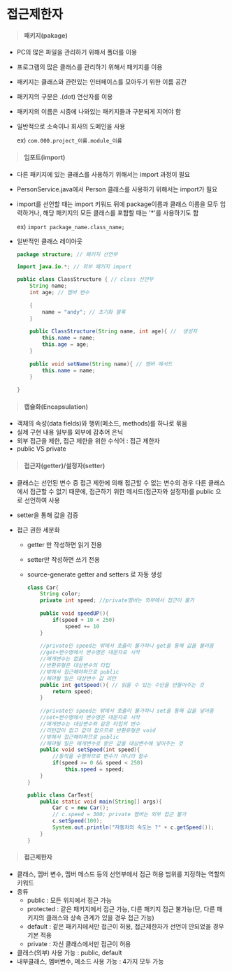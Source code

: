 # 접근제한자

> #### 패키지(pakage)

- PC의 많은 파일을 관리하기 위해서 폴더를 이용

- 프로그램의 많은 클래스를 관리하기 위해서 패키지를 이용

- 패키지는 클래스와 관련있는 인터페이스를 모아두기 위한 이름 공간

- 패키지의 구분은 .(dot) 연산자를 이용

- 패키지의 이름은 시중에 나와있는 패키지들과 구분되게 지어야 함

- 일반적으로 소속이나 회사의 도메인을 사용

  ex) `com.000.project_이름.module_이름`



> #### 임포트(import)

- 다른 패키지에 있는 클래스를 사용하기 위해서는 import 과정이 필요

- PersonService.java에서 Person 클래스를 사용하기 위해서는 import가 필요

- import를 선언할 때는 import 키워드 뒤에 package이름과 클래스 이름을 모두 입력하거나, 해당 패키지의 모든 클래스를 포함할 때는 '*'를 사용하기도 함

  ex) `import package_name.class_name;`

- 일반적인 클래스 레이아웃

  ```java
  package structure; // 패키지 선언부
  
  import java.io.*; // 외부 패키지 import
  
  public class ClassStructure { // class 선언부
      String name;
      int age; // 멤버 변수
      
      {
          name = "andy"; // 초기화 블록
      }
      
      public ClassStructure(String name, int age){ //  생성자
          this.name = name;
          this.age = age;
      }
      
      public void setName(String name){ // 멤버 메서드
          this.name = name;
      }
      
  }
  ```



> #### 캡슐화(Encapsulation)

- 객체의 속성(data fields)와 행위(메소드, methods)를 하나로 묶음
- 실제 구현 내용 일부를 외부에 감추어 은닉
- 외부 접근을 제한, 접근 제한을 위한 수식어 : 접근 제한자
- public VS private



> #### 접근자(getter)/설정자(setter)

- 클래스는 선언된 변수 중 접근 제한에 의해 접근할 수 없는 변수의 경우 다른 클래스에서 접근할 수 없기 때문에, 접근하기 위한 메서드(접근자와 설정자)를 public 으로 선언하여 사용

- setter을 통해 값을 검증

- 접근 권한 세분화

  - getter 만 작성하면 읽기 전용

  - setter만 작성하면 쓰기 전용

  - source-generate getter and setters 로 자동 생성
  
    ```java
    class Car{
        String color;
        private int speed; //private멤버는 외부에서 접근이 불가
        
        public void speedUP(){
            if(speed + 10 < 250)
                speed += 10
        }
        
        //private인 speed는 밖에서 호출이 불가하니 get을 통해 값을 불러옴
        //get+변수명에서 변수명은 대문자로 시작
        //매개변수는 없음
        //반환유형은 대상변수의 타입
        //밖에서 접근해야하므로 public
        //해야될 일은 대상변수 값 리턴
        public int getSpeed(){ // 읽을 수 있는 수단을 만들어주는 것
            return speed;
        }
        
        //private인 speed는 밖에서 호출이 불가하니 set을 통해 값을 넣어줌
        //set+변수명에서 변수명은 대문자로 시작
        //매개변수는 대상변수와 같은 타입의 변수
        //리턴값이 없고 값이 없으므로 반환유형은 void
        //밖에서 접근해야하므로 public
        //해야될 일은 매개변수로 받은 값을 대상변수에 넣어주는 것
        public void setSpeed(int speed){
            //동작을 수행하므로 변수가 아니라 함수
            if(speed >= 0 && speed < 250)
                this.speed = speed;
        }
    }
    
    public class CarTest{
        public static void main(String[] args){
            Car c = new Car();
            // c.speed = 300; private 멤버는 외부 접근 불가
            c.setSpeed(100);
            System.out.println("자동차의 속도는 ?" + c.getSpeed());
        }
    }
    ```
    
    

> #### 접근제한자

- 클래스, 멤버 변수, 멤버 메스드 등의 선언부에서 접근 허용 범위를 지정하는 역할의 키워드
- 종류
  - public : 모든 위치에서 접근 가능
  - protected : 같은 패키지에서 접근 가능, 다른 패키지 접근 불가능(단, 다른 패키지의 클래스와 상속 관계가 있을 경우 접근 가능)
  - default : 같은 패키지에서만 접근이 허용, 접근제한자가 선언이 안되었을 경우 기본 적용
  - private : 자신 클래스에서만 접근이 허용
- 클래스(외부) 사용 가능 : public, default
- 내부클래스, 멤버변수, 메소드 사용 가능 : 4가지 모두 가능